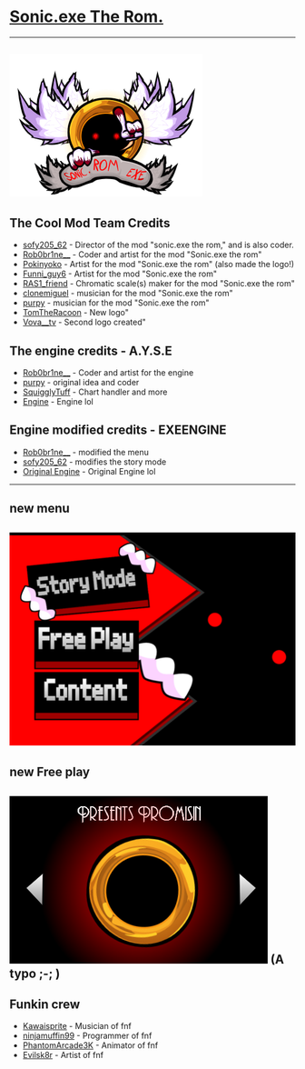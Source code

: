 # [Sonic.exe The Rom.](https://github.com/sofy62/sonic.exe-the-rom/)

----------------------------------------------

![](/art/logonewsonicexerom.png)
----------------------------------------------

## The Cool Mod Team Credits
- [sofy205_62](https://scratch.mit.edu/users/sofy205_62) - Director of the mod "sonic.exe the rom," and is also coder.
- [Rob0br1ne__](https://scratch.mit.edu/users/Rob0br1ne__) - Coder and artist for the mod "Sonic.exe the rom"
- [Pokinyoko](https://scratch.mit.edu/users/Pokinyoko) - Artist for the mod "Sonic.exe the rom" (also made the logo!)
- [Funni_guy6](https://scratch.mit.edu/users/Funni_guy6) - Artist for the mod "Sonic.exe the rom"
- [RAS1_friend](https://scratch.mit.edu/users/RAS1_friend) - Chromatic scale(s) maker for the mod "Sonic.exe the rom"
- [clonemiguel](https://scratch.mit.edu/users/clonemiguel) - musician for the mod "Sonic.exe the rom"
- [purpy](https://scratch.mit.edu/users/purpy) - musician for the mod "Sonic.exe the rom"
- [TomTheRacoon](https://scratch.mit.edu/users/TomTheRacoon/) - New logo"
- [Vova__tv](https://scratch.mit.edu/users/Vova__tv/) - Second logo created"

## The engine credits - A.Y.S.E

- [Rob0br1ne__](https://scratch.mit.edu/users/Rob0br1ne__) - Coder and artist for the engine
- [purpy](https://scratch.mit.edu/users/purpy) - original idea and coder
- [SquigglyTuff](https://scratch.mit.edu/users/SquigglyTuff/) - Chart handler and more
- [Engine](https://scratch.mit.edu/projects/708619040/) - Engine lol

## Engine modified credits - EXEENGINE

- [Rob0br1ne__](https://scratch.mit.edu/users/Rob0br1ne__) - modified the menu
- [sofy205_62](https://scratch.mit.edu/users/sofy205_62) - modifies the story mode
- [Original Engine](https://scratch.mit.edu/projects/708619040/) - Original Engine lol




----------------------------------------------
## new menu
![](/art/menuUpdated.png)
----------------------------------------------
## new Free play
![](/art/freeplayleak.png)
(A typo ;-; )
---------------------------------------------

## Funkin crew
- [Kawaisprite](https://twitter.com/kawaisprite) - Musician of fnf
- [ninjamuffin99](https://twitter.com/ninja_muffin99) - Programmer of fnf
- [PhantomArcade3K](https://twitter.com/phantomarcade3k) - Animator of fnf
- [Evilsk8r](https://twitter.com/evilsk8r)  - Artist of fnf
